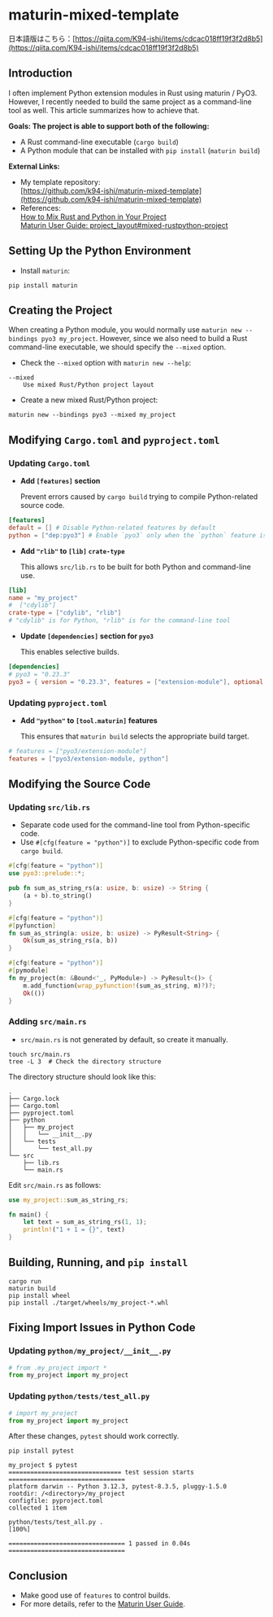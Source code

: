 # maturin-mixed-template

日本語版はこちら：[https://qiita.com/K94-ishi/items/cdcac018ff19f3f2d8b5](https://qiita.com/K94-ishi/items/cdcac018ff19f3f2d8b5)

## Introduction

I often implement Python extension modules in Rust using maturin / PyO3. However, I recently needed to build the same project as a command-line tool as well. This article summarizes how to achieve that.

**Goals: The project is able to support both of the following:**

- A Rust command-line executable (`cargo build`)
- A Python module that can be installed with `pip install` (`maturin build`)

**External Links:**

- My template repository:  
    [https://github.com/k94-ishi/maturin-mixed-template](https://github.com/k94-ishi/maturin-mixed-template)
- References:  
    [How to Mix Rust and Python in Your Project](https://medium.com/@MatthieuL49/a-mixed-rust-python-project-24491e2af424)  
    [Maturin User Guide: project_layout#mixed-rustpython-project](https://www.maturin.rs/project_layout.html?highlight=mixed#mixed-rustpython-project)

## Setting Up the Python Environment

- Install `maturin`:

```shell
pip install maturin
```

## Creating the Project

When creating a Python module, you would normally use `maturin new --bindings pyo3 my_project`. However, since we also need to build a Rust command-line executable, we should specify the `--mixed` option.

- Check the `--mixed` option with `maturin new --help`:

```plaintext
--mixed
    Use mixed Rust/Python project layout
```

- Create a new mixed Rust/Python project:

```shell
maturin new --bindings pyo3 --mixed my_project
```

## Modifying `Cargo.toml` and `pyproject.toml`

### Updating `Cargo.toml`

- **Add `[features]` section**
    
    Prevent errors caused by `cargo build` trying to compile Python-related source code.
    

```toml
[features]
default = [] # Disable Python-related features by default
python = ["dep:pyo3"] # Enable `pyo3` only when the `python` feature is active
```

- **Add `"rlib"` to `[lib]` `crate-type`**
    
    This allows `src/lib.rs` to be built for both Python and command-line use.
    

```toml
[lib]
name = "my_project"
#  ["cdylib"]
crate-type = ["cdylib", "rlib"]
# "cdylib" is for Python, "rlib" is for the command-line tool
```

- **Update `[dependencies]` section for `pyo3`**
    
    This enables selective builds.
    

```toml
[dependencies]
# pyo3 = "0.23.3"
pyo3 = { version = "0.23.3", features = ["extension-module"], optional = true }
```

### Updating `pyproject.toml`

- **Add `"python"` to `[tool.maturin]` features**
    
    This ensures that `maturin build` selects the appropriate build target.
    

```toml
# features = ["pyo3/extension-module"]
features = ["pyo3/extension-module, python"]
```

## Modifying the Source Code

### Updating `src/lib.rs`

- Separate code used for the command-line tool from Python-specific code.
- Use `#[cfg(feature = "python")]` to exclude Python-specific code from `cargo build`.

```rs
#[cfg(feature = "python")]
use pyo3::prelude::*;

pub fn sum_as_string_rs(a: usize, b: usize) -> String {
    (a + b).to_string()
}

#[cfg(feature = "python")]
#[pyfunction]
fn sum_as_string(a: usize, b: usize) -> PyResult<String> {
    Ok(sum_as_string_rs(a, b))
}

#[cfg(feature = "python")]
#[pymodule]
fn my_project(m: &Bound<'_, PyModule>) -> PyResult<()> {
    m.add_function(wrap_pyfunction!(sum_as_string, m)?)?;
    Ok(())
}
```

### Adding `src/main.rs`

- `src/main.rs` is not generated by default, so create it manually.

```shell
touch src/main.rs
tree -L 3  # Check the directory structure
```

The directory structure should look like this:

```plaintext
.
├── Cargo.lock
├── Cargo.toml
├── pyproject.toml
├── python
│   ├── my_project
│   │   └── __init__.py
│   └── tests
│       └── test_all.py
└── src
    ├── lib.rs
    └── main.rs
```

Edit `src/main.rs` as follows:

```rs
use my_project::sum_as_string_rs;

fn main() {
    let text = sum_as_string_rs(1, 1);
    println!("1 + 1 = {}", text)
}
```

## Building, Running, and `pip install`

```shell
cargo run
maturin build
pip install wheel
pip install ./target/wheels/my_project-*.whl
```

## Fixing Import Issues in Python Code

### Updating `python/my_project/__init__.py`

```python
# from .my_project import *
from my_project import my_project
```

### Updating `python/tests/test_all.py`

```python
# import my_project
from my_project import my_project
```

After these changes, `pytest` should work correctly.

```shell
pip install pytest
```

```shell
my_project $ pytest
=============================== test session starts ================================
platform darwin -- Python 3.12.3, pytest-8.3.5, pluggy-1.5.0
rootdir: /<directory>/my_project
configfile: pyproject.toml
collected 1 item                                                                   

python/tests/test_all.py .                                                   [100%]

================================ 1 passed in 0.04s ================================
```

## Conclusion

- Make good use of `features` to control builds.
- For more details, refer to the [Maturin User Guide](https://www.maturin.rs/).